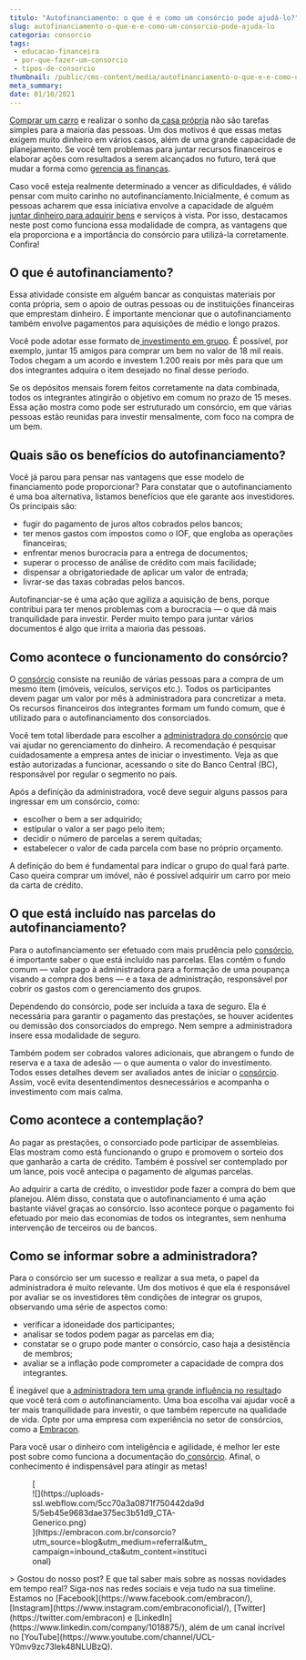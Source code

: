 ```yaml
---
titulo: "Autofinanciamento: o que é e como um consórcio pode ajudá-lo?"
slug: autofinanciamento-o-que-e-e-como-um-consorcio-pode-ajuda-lo
categoria: consorcio
tags:
 - educacao-financeira
 - por-que-fazer-um-consorcio
 - tipos-de-consorcio
thumbnail: /public/cms-content/media/autofinanciamento-o-que-e-e-como-um-consorcio-pode-ajuda-lo.jpg
meta_summary: 
date: 01/10/2021
---
```

[Comprar um carro](https://www.embracon.com.br/blog/4-motivos-para-voce-comprar-um-carro-novo) e realizar o sonho da[ casa própria](https://www.embracon.com.br/blog/como-conquistar-a-estabilidade-da-casa-propria) não são tarefas simples para a maioria das pessoas. Um dos motivos é que essas metas exigem muito dinheiro em vários casos, além de uma grande capacidade de planejamento. Se você tem problemas para juntar recursos financeiros e elaborar ações com resultados a serem alcançados no futuro, terá que mudar a forma como [gerencia as finanças](https://www.embracon.com.br/blog/como-organizar-as-financas-do-casal).

Caso você esteja realmente determinado a vencer as dificuldades, é válido pensar com muito carinho no autofinanciamento.Inicialmente, é comum as pessoas acharem que essa iniciativa envolve a capacidade de alguém[ juntar dinheiro para adquirir bens](https://www.embracon.com.br/blog/planejamento-financeiro-um-guia-para-as-financas-nao-sairem-de-controle) e serviços à vista. Por isso, destacamos neste post como funciona essa modalidade de compra, as vantagens que ela proporciona e a importância do consórcio para utilizá-la corretamente. Confira!

O que é autofinanciamento?
--------------------------

Essa atividade consiste em alguém bancar as conquistas materiais por conta própria, sem o apoio de outras pessoas ou de instituições financeiras que emprestam dinheiro. É importante mencionar que o autofinanciamento também envolve pagamentos para aquisições de médio e longo prazos.

Você pode adotar esse formato de[ investimento em grupo](https://www.embracon.com.br/blog/8-motivos-que-comprovam-que-consorcio-e-investimento). É possível, por exemplo, juntar 15 amigos para comprar um bem no valor de 18 mil reais. Todos chegam a um acordo e investem 1.200 reais por mês para que um dos integrantes adquira o item desejado no final desse período.

Se os depósitos mensais forem feitos corretamente na data combinada, todos os integrantes atingirão o objetivo em comum no prazo de 15 meses. Essa ação mostra como pode ser estruturado um consórcio, em que várias pessoas estão reunidas para investir mensalmente, com foco na compra de um bem.

Quais são os benefícios do autofinanciamento?
---------------------------------------------

Você já parou para pensar nas vantagens que esse modelo de financiamento pode proporcionar? Para constatar que o autofinanciamento é uma boa alternativa, listamos benefícios que ele garante aos investidores. Os principais são:

- fugir do pagamento de juros altos cobrados pelos bancos;
- ter menos gastos com impostos como o IOF, que engloba as operações financeiras;
- enfrentar menos burocracia para a entrega de documentos;
- superar o processo de análise de crédito com mais facilidade;
- dispensar a obrigatoriedade de aplicar um valor de entrada;
- livrar-se das taxas cobradas pelos bancos.

Autofinanciar-se é uma ação que agiliza a aquisição de bens, porque contribui para ter menos problemas com a burocracia — o que dá mais tranquilidade para investir. Perder muito tempo para juntar vários documentos é algo que irrita a maioria das pessoas.

Como acontece o funcionamento do consórcio?
-------------------------------------------

O [consórcio](https://www.embracon.com.br/conhecaoconsorcio/o-que-e-consorcio) consiste na reunião de várias pessoas para a compra de um mesmo item (imóveis, veículos, serviços etc.). Todos os participantes devem pagar um valor por mês à administradora para concretizar a meta. Os recursos financeiros dos integrantes formam um fundo comum, que é utilizado para o autofinanciamento dos consorciados.

Você tem total liberdade para escolher a [administradora do consórcio](https://www.embracon.com.br/blog/afinal-o-que-uma-administradora-de-consorcio-faz) que vai ajudar no gerenciamento do dinheiro. A recomendação é pesquisar cuidadosamente a empresa antes de iniciar o investimento. Veja as que estão autorizadas a funcionar, acessando o site do Banco Central (BC), responsável por regular o segmento no país.

Após a definição da administradora, você deve seguir alguns passos para ingressar em um consórcio, como:

- escolher o bem a ser adquirido;
- estipular o valor a ser pago pelo item;
- decidir o número de parcelas a serem quitadas;
- estabelecer o valor de cada parcela com base no próprio orçamento.

A definição do bem é fundamental para indicar o grupo do qual fará parte. Caso queira comprar um imóvel, não é possível adquirir um carro por meio da carta de crédito.

O que está incluído nas parcelas do autofinanciamento?
------------------------------------------------------

Para o autofinanciamento ser efetuado com mais prudência pelo [consórcio](https://www.embracon.com.br/blog/financiamento-ou-consorcio-o-que-e-melhor-na-compra-de-um-imovel), é importante saber o que está incluído nas parcelas. Elas contêm o fundo comum — valor pago à administradora para a formação de uma poupança visando a compra dos bens — e a taxa de administração, responsável por cobrir os gastos com o gerenciamento dos grupos.

Dependendo do consórcio, pode ser incluída a taxa de seguro. Ela é necessária para garantir o pagamento das prestações, se houver acidentes ou demissão dos consorciados do emprego. Nem sempre a administradora insere essa modalidade de seguro.

Também podem ser cobrados valores adicionais, que abrangem o fundo de reserva e a taxa de adesão — o que aumenta o valor do investimento. Todos esses detalhes devem ser avaliados antes de iniciar o [consórcio](https://www.embracon.com.br/conhecaoconsorcio/o-que-e-consorcio). Assim, você evita desentendimentos desnecessários e acompanha o investimento com mais calma.

Como acontece a contemplação?
-----------------------------

Ao pagar as prestações, o consorciado pode participar de assembleias. Elas mostram como está funcionando o grupo e promovem o sorteio dos que ganharão a carta de crédito. Também é possível ser contemplado por um lance, pois você antecipa o pagamento de algumas parcelas.

Ao adquirir a carta de crédito, o investidor pode fazer a compra do bem que planejou. Além disso, constata que o autofinanciamento é uma ação bastante viável graças ao consórcio. Isso acontece porque o pagamento foi efetuado por meio das economias de todos os integrantes, sem nenhuma intervenção de terceiros ou de bancos.

Como se informar sobre a administradora?
----------------------------------------

Para o consórcio ser um sucesso e realizar a sua meta, o papel da administradora é muito relevante. Um dos motivos é que ela é responsável por avaliar se os investidores têm condições de integrar os grupos, observando uma série de aspectos como:

- verificar a idoneidade dos participantes;
- analisar se todos podem pagar as parcelas em dia;
- constatar se o grupo pode manter o consórcio, caso haja a desistência de membros;
- avaliar se a inflação pode comprometer a capacidade de compra dos integrantes.

É inegável que a[ administradora tem uma grande influência no resultad](https://www.embracon.com.br/blog/afinal-o-que-uma-administradora-de-consorcio-faz)o que você terá com o autofinanciamento. Uma boa escolha vai ajudar você a ter mais tranquilidade para investir, o que também repercute na qualidade de vida. Opte por uma empresa com experiência no setor de consórcios, como a [Embracon](https://www.embracon.com.br/).

Para você usar o dinheiro com inteligência e agilidade, é melhor ler este post sobre como funciona a documentação do[ consórcio](https://www.embracon.com.br/conhecaoconsorcio/o-que-e-consorcio). Afinal, o conhecimento é indispensável para atingir as metas!

<figure class="w-richtext-figure-type-image w-richtext-align-center" style="max-width:310px">[<div>![](https://uploads-ssl.webflow.com/5cc70a3a0871f750442da9d5/5eb45e9683dae375ec3b51d9_CTA-Generico.png)</div>](https://embracon.com.br/consorcio?utm_source=blog&utm_medium=referral&utm_campaign=inbound_cta&utm_content=institucional)</figure>> Gostou do nosso post? E que tal saber mais sobre as nossas novidades em tempo real? Siga-nos nas redes sociais e veja tudo na sua timeline. Estamos no [Facebook](https://www.facebook.com/embracon/), [Instagram](https://www.instagram.com/embraconoficial/), [Twitter](https://twitter.com/embracon) e [LinkedIn](https://www.linkedin.com/company/1018875/), além de um canal incrível no [YouTube](https://www.youtube.com/channel/UCL-Y0mv9zc73Iek48NLUBzQ).

‍
